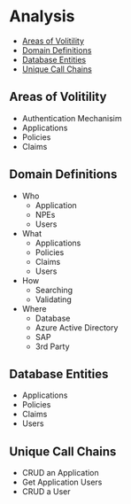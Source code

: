 # Analysis

- [Areas of Volitility](#areas-of-volitility)
- [Domain Definitions](#domain-definitions)
- [Database Entities](#database-entities)
- [Unique Call Chains](#unique-call-chains)

## Areas of Volitility

- Authentication Mechanisim
- Applications
- Policies
- Claims

## Domain Definitions

- Who
  - Application
  - NPEs
  - Users
- What
  - Applications
  - Policies
  - Claims
  - Users
- How
  - Searching
  - Validating
- Where
  - Database
  - Azure Active Directory
  - SAP
  - 3rd Party

## Database Entities

- Applications
- Policies
- Claims
- Users

## Unique Call Chains

- CRUD an Application
- Get Application Users
- CRUD a User
